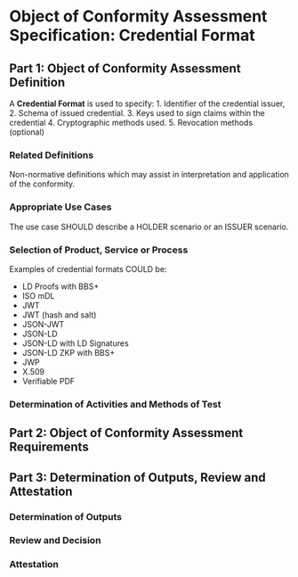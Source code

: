 # Object of Conformity Assessment Specification: Credential Format

## Part 1: Object of Conformity Assessment Definition

A **Credential Format** is used to specify: 1. Identifier of the credential issuer, 2. Schema of issued credential. 3. Keys used to sign claims within the credential 4. Cryptographic methods used. 5. Revocation methods (optional)

### Related Definitions

Non-normative definitions which may assist in interpretation and application of the conformity.

### Appropriate Use Cases

The use case SHOULD describe a HOLDER scenario or an ISSUER scenario.

### Selection of Product, Service or Process

Examples of credential formats COULD be:

* LD Proofs with BBS+
* ISO mDL
* JWT
* JWT (hash and salt)
* JSON-JWT
* JSON-LD
* JSON-LD with LD Signatures
* JSON-LD ZKP with BBS+
* JWP
* X.509
* Verifiable PDF

### Determination of Activities and Methods of Test

## Part 2: Object of Conformity Assessment Requirements


## Part 3: Determination of Outputs, Review and Attestation

### Determination of Outputs

### Review and Decision

### Attestation

